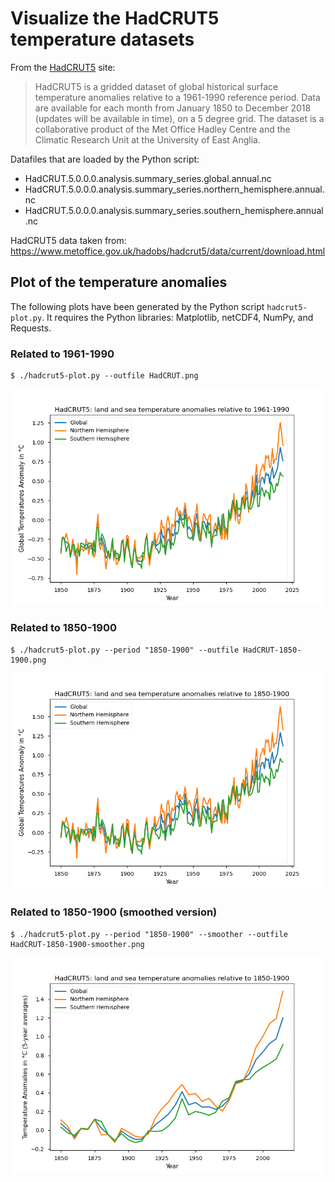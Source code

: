 # Visualize the HadCRUT5 temperature datasets

From the [HadCRUT5](https://www.metoffice.gov.uk/hadobs/hadcrut5/index.html) site:

> HadCRUT5 is a gridded dataset of global historical surface temperature anomalies relative to a 1961-1990 reference period.
> Data are available for each month from January 1850 to December 2018 (updates will be available in time), on a 5 degree grid.
> The dataset is a collaborative product of the Met Office Hadley Centre and the Climatic Research Unit at the University of East Anglia.

Datafiles that are loaded by the Python script:
 * HadCRUT.5.0.0.0.analysis.summary_series.global.annual.nc
 * HadCRUT.5.0.0.0.analysis.summary_series.northern_hemisphere.annual.nc
 * HadCRUT.5.0.0.0.analysis.summary_series.southern_hemisphere.annual.nc

HadCRUT5 data taken from: https://www.metoffice.gov.uk/hadobs/hadcrut5/data/current/download.html

## Plot of the temperature anomalies

The following plots have been generated by the Python script `hadcrut5-plot.py`.
It requires the Python libraries: Matplotlib, netCDF4, NumPy, and Requests.

### Related to 1961-1990

```
$ ./hadcrut5-plot.py --outfile HadCRUT.png
```

![HadCRUT5 anomalies related to 1961-1990](HadCRUT5.png)

### Related to 1850-1900

```
$ ./hadcrut5-plot.py --period "1850-1900" --outfile HadCRUT-1850-1900.png
```

![HadCRUT5 anomalies related to 1850-1900](HadCRUT5-1850-1900.png)

### Related to 1850-1900 (smoothed version)

```
$ ./hadcrut5-plot.py --period "1850-1900" --smoother --outfile HadCRUT-1850-1900-smoother.png
```

![HadCRUT5 anomalies related to 1850-1900 smoothed](HadCRUT-1850-1900-smoother.png)
